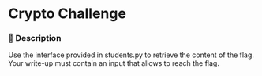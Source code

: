 # Crypto Challenge

### 📄 Description
Use the interface provided in students.py to retrieve the content of the flag.
Your write-up must contain an input that allows to reach the flag.
